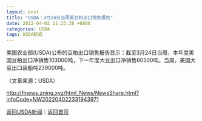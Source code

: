 ```yaml
---
layout: post
title: "USDA：3月24日当周美豆粕出口销售报告"
date: 2022-04-02 11:25:38 +0800
categories: USDA
tags: USDA新闻
---
```

<p>美国农业部(USDA)公布的豆粕出口销售报告显示：截至3月24日当周，本年度美国豆粕出口净销售103000吨，下一年度大豆出口净销售60500吨。当周，美国大豆出口装船吨239000吨。</p><p class="em_media">（文章来源：USDA）</p>

<http://finews.zning.xyz/html_News/NewsShare.html?infoCode=NW202204022331943971>

[返回USDA新闻](//finews.withounder.com/category/USDA.html)｜[返回首页](//finews.withounder.com/)